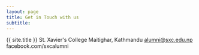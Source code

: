 ```yaml
---
layout: page
title: Get in Touch with us
subtitle: 
---
```


{{ site.title }}
St. Xavier's College
Maitighar, Kathmandu
alumni@sxc.edu.np
facebook.com/sxcalumni
